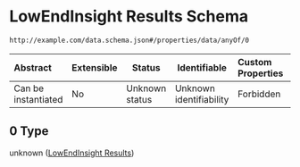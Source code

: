 # LowEndInsight Results Schema

```txt
http://example.com/data.schema.json#/properties/data/anyOf/0
```




| Abstract            | Extensible | Status         | Identifiable            | Custom Properties | Additional Properties | Access Restrictions | Defined In                                                                 |
| :------------------ | ---------- | -------------- | ----------------------- | :---------------- | --------------------- | ------------------- | -------------------------------------------------------------------------- |
| Can be instantiated | No         | Unknown status | Unknown identifiability | Forbidden         | Allowed               | none                | [data.schema.json\*](../../out/v1/data.schema.json "open original schema") |

## 0 Type

unknown ([LowEndInsight Results](data-properties-lowendinsight-analysis-data-anyof-lowendinsight-results.md))
